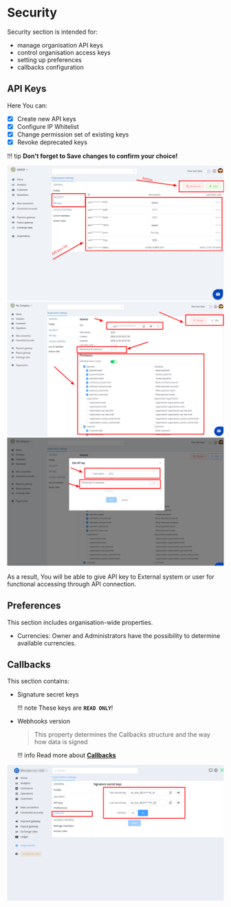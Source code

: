 # Security

Security section is intended for:

- manage organisation API keys
- control organisation access keys
- setting up preferences
- callbacks configuration

## API Keys

Here You can:

- [x] Create new API keys 
- [x] Configure IP Whitelist
- [x] Change permission set of existing keys
- [x] Revoke deprecated keys

!!! tip
    **Don't forget to Save changes to confirm your choice!**

![Security](images/org_security_1.png)
![Security](images/org_security_2.png)
![Security](images/org_security_3.png)

As a result, You will be able to give API key to External system or user for functional accessing through API connection.

## Preferences

This section includes organisation-wide properties.

- Currencies: Owner and Administrators have the possibility to determine available currencies.

## Callbacks

This section contains:

-  Signature secret keys

    !!! note
        These keys are **`READ ONLY`**!

- Webhooks version
    
    > This property determines the Callbacks structure and the way how data is signed

    !!! info
        Read more about [**Callbacks**](/integration/callbacks/)

![Security](images/org_security_4.png)

